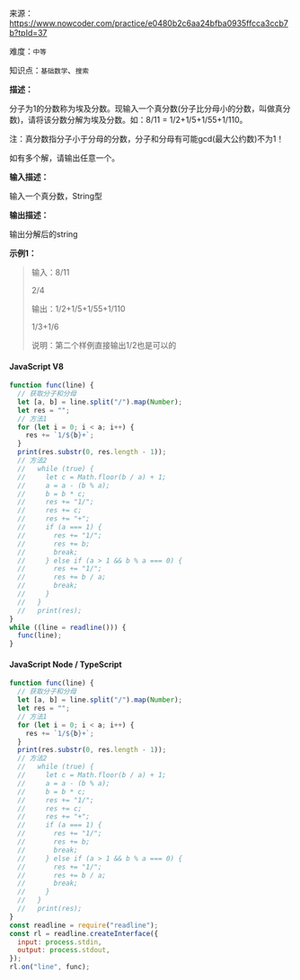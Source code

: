 来源：<https://www.nowcoder.com/practice/e0480b2c6aa24bfba0935ffcca3ccb7b?tpId=37>

难度：`中等`

知识点：`基础数学`、`搜索`

**描述：**

分子为1的分数称为埃及分数。现输入一个真分数(分子比分母小的分数，叫做真分数)，请将该分数分解为埃及分数。如：8/11 = 1/2+1/5+1/55+1/110。

注：真分数指分子小于分母的分数，分子和分母有可能gcd(最大公约数)不为1！

如有多个解，请输出任意一个。

**输入描述：**

输入一个真分数，String型

**输出描述：**

输出分解后的string

**示例1：**

> 输入：8/11
>
> 2/4
>
> 输出：1/2+1/5+1/55+1/110
>
> 1/3+1/6
>
> 说明：第二个样例直接输出1/2也是可以的

<!-- tabs:start -->

#### **JavaScript V8**

```javascript
function func(line) {
  // 获取分子和分母
  let [a, b] = line.split("/").map(Number);
  let res = "";
  // 方法1
  for (let i = 0; i < a; i++) {
    res += `1/${b}+`;
  }
  print(res.substr(0, res.length - 1));
  // 方法2
  //   while (true) {
  //     let c = Math.floor(b / a) + 1;
  //     a = a - (b % a);
  //     b = b * c;
  //     res += "1/";
  //     res += c;
  //     res += "+";
  //     if (a === 1) {
  //       res += "1/";
  //       res += b;
  //       break;
  //     } else if (a > 1 && b % a === 0) {
  //       res += "1/";
  //       res += b / a;
  //       break;
  //     }
  //   }
  //   print(res);
}
while ((line = readline())) {
  func(line);
}
```

#### **JavaScript Node / TypeScript**

```javascript
function func(line) {
  // 获取分子和分母
  let [a, b] = line.split("/").map(Number);
  let res = "";
  // 方法1
  for (let i = 0; i < a; i++) {
    res += `1/${b}+`;
  }
  print(res.substr(0, res.length - 1));
  // 方法2
  //   while (true) {
  //     let c = Math.floor(b / a) + 1;
  //     a = a - (b % a);
  //     b = b * c;
  //     res += "1/";
  //     res += c;
  //     res += "+";
  //     if (a === 1) {
  //       res += "1/";
  //       res += b;
  //       break;
  //     } else if (a > 1 && b % a === 0) {
  //       res += "1/";
  //       res += b / a;
  //       break;
  //     }
  //   }
  //   print(res);
}
const readline = require("readline");
const rl = readline.createInterface({
  input: process.stdin,
  output: process.stdout,
});
rl.on("line", func);
```

<!-- tabs:end -->
